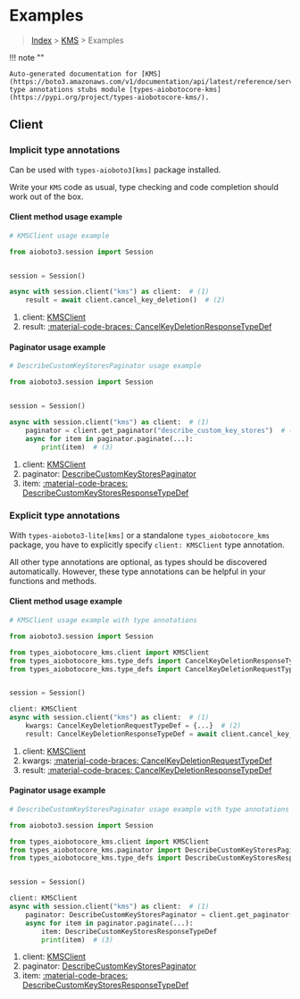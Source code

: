 # Examples

> [Index](../README.md) > [KMS](./README.md) > Examples

!!! note ""

    Auto-generated documentation for [KMS](https://boto3.amazonaws.com/v1/documentation/api/latest/reference/services/kms.html#kms)
    type annotations stubs module [types-aiobotocore-kms](https://pypi.org/project/types-aiobotocore-kms/).

## Client

### Implicit type annotations

Can be used with `types-aioboto3[kms]` package installed.

Write your `KMS` code as usual,
type checking and code completion should work out of the box.



#### Client method usage example

```python
# KMSClient usage example

from aioboto3.session import Session


session = Session()

async with session.client("kms") as client:  # (1)
    result = await client.cancel_key_deletion()  # (2)
```

1. client: [KMSClient](./client.md)
2. result: [:material-code-braces: CancelKeyDeletionResponseTypeDef](./type_defs.md#cancelkeydeletionresponsetypedef)



#### Paginator usage example

```python
# DescribeCustomKeyStoresPaginator usage example

from aioboto3.session import Session


session = Session()

async with session.client("kms") as client:  # (1)
    paginator = client.get_paginator("describe_custom_key_stores")  # (2)
    async for item in paginator.paginate(...):
        print(item)  # (3)
```

1. client: [KMSClient](./client.md)
2. paginator: [DescribeCustomKeyStoresPaginator](./paginators.md#describecustomkeystorespaginator)
3. item: [:material-code-braces: DescribeCustomKeyStoresResponseTypeDef](./type_defs.md#describecustomkeystoresresponsetypedef)




### Explicit type annotations

With `types-aioboto3-lite[kms]`
or a standalone `types_aiobotocore_kms` package, you have to explicitly specify
`client: KMSClient` type annotation.

All other type annotations are optional, as types should be discovered automatically.
However, these type annotations can be helpful in your functions and methods.


#### Client method usage example

```python
# KMSClient usage example with type annotations

from aioboto3.session import Session

from types_aiobotocore_kms.client import KMSClient
from types_aiobotocore_kms.type_defs import CancelKeyDeletionResponseTypeDef
from types_aiobotocore_kms.type_defs import CancelKeyDeletionRequestTypeDef


session = Session()

client: KMSClient
async with session.client("kms") as client:  # (1)
    kwargs: CancelKeyDeletionRequestTypeDef = {...}  # (2)
    result: CancelKeyDeletionResponseTypeDef = await client.cancel_key_deletion(**kwargs)  # (3)
```

1. client: [KMSClient](./client.md)
2. kwargs: [:material-code-braces: CancelKeyDeletionRequestTypeDef](./type_defs.md#cancelkeydeletionrequesttypedef)
3. result: [:material-code-braces: CancelKeyDeletionResponseTypeDef](./type_defs.md#cancelkeydeletionresponsetypedef)



#### Paginator usage example

```python
# DescribeCustomKeyStoresPaginator usage example with type annotations

from aioboto3.session import Session

from types_aiobotocore_kms.client import KMSClient
from types_aiobotocore_kms.paginator import DescribeCustomKeyStoresPaginator
from types_aiobotocore_kms.type_defs import DescribeCustomKeyStoresResponseTypeDef


session = Session()

client: KMSClient
async with session.client("kms") as client:  # (1)
    paginator: DescribeCustomKeyStoresPaginator = client.get_paginator("describe_custom_key_stores")  # (2)
    async for item in paginator.paginate(...):
        item: DescribeCustomKeyStoresResponseTypeDef
        print(item)  # (3)
```

1. client: [KMSClient](./client.md)
2. paginator: [DescribeCustomKeyStoresPaginator](./paginators.md#describecustomkeystorespaginator)
3. item: [:material-code-braces: DescribeCustomKeyStoresResponseTypeDef](./type_defs.md#describecustomkeystoresresponsetypedef)




